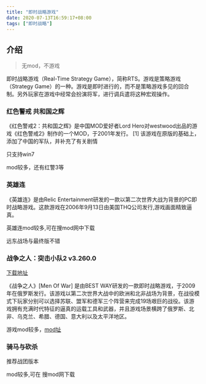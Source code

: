 ```yaml
---
title: "即时战略游戏"
date: 2020-07-13T16:59:17+08:00
tags: ["即时战略"]
---
```


## 介绍

> 无mod，不游戏

即时战略游戏（Real-Time Strategy Game），简称RTS。游戏是策略游戏（Strategy Game）的一种。游戏是即时进行的，而不是策略游戏多见的回合制。另外玩家在游戏中经常会扮演将军，进行调兵遣将这种宏观操作。

### 红色警戒 共和国之辉

《红色警戒2：共和国之辉》是中国MOD爱好者Lord Hero对westwood出品的游戏《红色警戒2》制作的一个MOD，于2001年发行。 [1] 
该游戏在原版的基础上，添加了中国的军队，并补充了有关剧情

只支持win7

mod较多，还有红警3等

### 英雄连

《英雄连》是由Relic Entertainment研发的一款以第二次世界大战为背景的PC即时战略游戏。这款游戏在2006年9月13日由美国THQ公司发行,游戏画面精致逼真。

英雄连mod较多,可在搜mod网中下载

远东战场与最终版不错

### 战争之人：突击小队2 v3.260.0

[下载地址](http://pc.kuai8.com/game/zzzrtjxd232600/)

《战争之人》[Men Of War] 是由BEST WAY研发的一款即时战略游戏，于2009年在俄罗斯发行。该游戏以第二次世界大战中的欧洲和北非战场为背景，在战役模式下玩家分别可以选择苏联、盟军和德军三个阵营来完成19场艰巨的战役。该游戏拥有充满时代特征的逼真的运载工具和武器，并且游戏场景横跨了俄罗斯、北非、乌克兰、希腊、德国、意大利以及太平洋地区。

游戏mod较多，[mod址](https://mod.3dmgame.com/MenOfWar)

### 骑马与砍杀

推荐战团版本

mod较多,可在 搜mod网下载